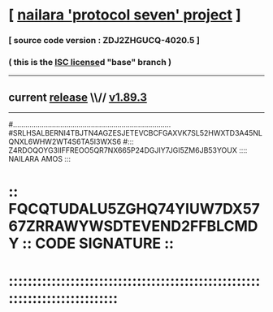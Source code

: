 
# [ [nailara 'protocol seven' project](http://nailara.network/) ]

### [ source code version : ZDJ2ZHGUCQ-4020.5 ]

### ( this is the [ISC license](license)d "base" branch )
---
## current [release](https://github.com/nailara-technologies/protocol-7/releases) \\\\// [v1.89.3](https://github.com/nailara-technologies/protocol-7/releases/tag/v1.89.3)
---

#.............................................................................
#SRLHSALBERNI4TBJTN4AGZESJETEVCBCFGAXVK7SL52HWXTD3A45NLQNXL6WHW2WT4S6TA5I3WXS6
#::: Z4RDOQOYG3IIFFREOO5QR7NX665P24DGJIY7JGI5ZM6JB53YOUX :::: NAILARA AMOS :::
# :: FQCQTUDALU5ZGHQ74YIUW7DX5767ZRRAWYWSDTEVEND2FFBLCMDY :: CODE SIGNATURE ::
# ::::::::::::::::::::::::::::::::::::::::::::::::::::::::::::::::::::::::::::
